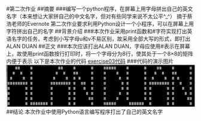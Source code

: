 #第二次作业
##摘要
###编写一个python程序，在屏幕上用字母拼出自己的英文名字（本来想让大家拼自己的中文名字，但对有些同学来说不太公平^_^）
摘于蔡浩老师的Evernote
第二次作业要求利用Python设计一个小程序，可以在屏幕上用字符拼出自己的名字
##背景介绍
###本次作业采用print函数和#字符实现打出英语名字的任务，考虑到小写字母u和v不易区别，故采用全部大写的形式，即打出ALAN DUAN
##正文
###本次应该打出ALAN DUAN，字母应使用#表示在屏幕上，故使用print函数按行打印时，将一个字母分为8行，使其处于一个8×8的矩阵内便于表示
以下是本次作业的代码
[exercise03代码](https://github.com/rrtcc/computationalphysics_N2014301020162/blob/master/Exercise02/%E4%BB%A3%E7%A0%81.py) 
###代码的演示图片
 ![alt text](https://github.com/rrtcc/computationalphysics_N2014301020162/blob/master/Exercise02/exercise0301.png)
##结论
本次作业中使用Python语言编写程序打出了自己的英文名字

